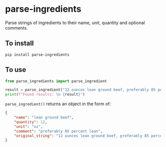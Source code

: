 # parse-ingredients
Parse strings of ingredients to their name, unit, quantity and optional comments.

## To install
```
pip install parse-ingredients
```

## To use
```python
from parse_ingredients import parse_ingredient

result = parse_ingredient("12 ounces lean ground beef, preferably 85 percent lean")
print(f"Found results: \n {result}")
```
```parse_ingredient()``` returns an object in the form of:


```json
{
    "name": "lean ground beef",
    "quantity": 12,
    "unit": "oz",
    "comment": "preferably 85 percent lean",
    "original_string": "12 ounces lean ground beef, preferably 85 percent lean"
}
```